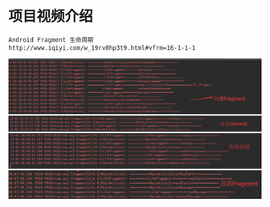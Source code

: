 项目视频介绍 
===========

```
Android Fragment 生命周期 
http://www.iqiyi.com/w_19rv0hp3t9.html#vfrm=16-1-1-1
```



![](https://github.com/githubwwj/FragmentLifecycle/blob/master/生命周期截图/创建Fragment.png) 
![](https://github.com/githubwwj/FragmentLifecycle/blob/master/生命周期截图/点击Home.png)
![](https://github.com/githubwwj/FragmentLifecycle/blob/master/生命周期截图/关闭Fragment.png)
![](https://github.com/githubwwj/FragmentLifecycle/blob/master/生命周期截图/回到Fragment.png)

